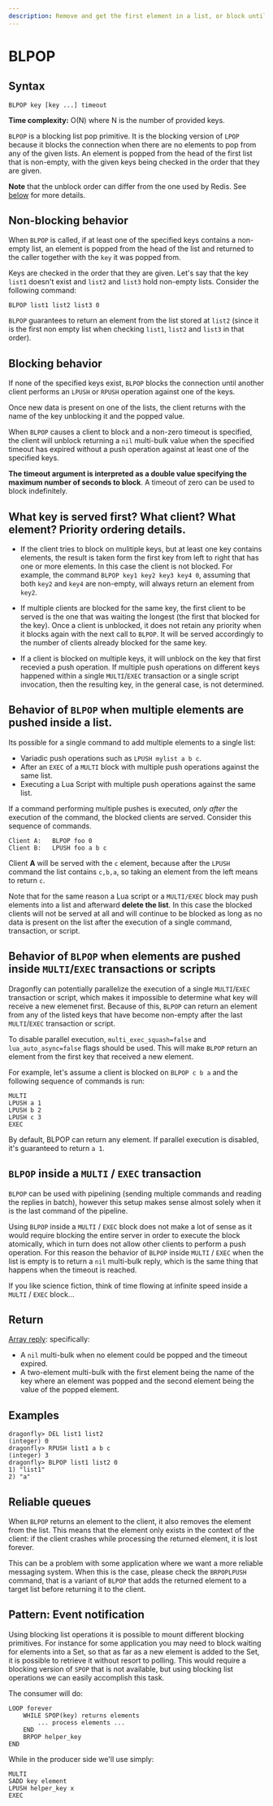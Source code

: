 ```yaml
---
description: Remove and get the first element in a list, or block until one is available
---
```


# BLPOP

## Syntax

    BLPOP key [key ...] timeout

**Time complexity:** O(N) where N is the number of provided keys.

`BLPOP` is a blocking list pop primitive.
It is the blocking version of `LPOP` because it blocks the connection when there
are no elements to pop from any of the given lists.
An element is popped from the head of the first list that is non-empty, with the
given keys being checked in the order that they are given.

**Note** that the unblock order can differ from the one used by Redis. See [below](#what-key-is-served-first-what-client-what-element-priority-ordering-details) for more details.

## Non-blocking behavior

When `BLPOP` is called, if at least one of the specified keys contains a
non-empty list, an element is popped from the head of the list and returned to
the caller together with the `key` it was popped from.

Keys are checked in the order that they are given.
Let's say that the key `list1` doesn't exist and `list2` and `list3` hold
non-empty lists.
Consider the following command:

```
BLPOP list1 list2 list3 0
```

`BLPOP` guarantees to return an element from the list stored at `list2` (since
it is the first non empty list when checking `list1`, `list2` and `list3` in
that order).

## Blocking behavior

If none of the specified keys exist, `BLPOP` blocks the connection until another
client performs an `LPUSH` or `RPUSH` operation against one of the keys.

Once new data is present on one of the lists, the client returns with the name
of the key unblocking it and the popped value.

When `BLPOP` causes a client to block and a non-zero timeout is specified,
the client will unblock returning a `nil` multi-bulk value when the specified
timeout has expired without a push operation against at least one of the
specified keys.

**The timeout argument is interpreted as a double value specifying the maximum number of seconds to block**.
A timeout of zero can be used to block indefinitely.

## What key is served first? What client? What element? Priority ordering details.

* If the client tries to block on mulitiple keys, but at least one key contains elements, the result is taken form the first key from left to right that has one or more elements. In this case the client is not blocked. For example, the command `BLPOP key1 key2 key3 key4 0`, assuming that both `key2` and `key4` are non-empty, will always return an element from `key2`.

* If multiple clients are blocked for the same key, the first client to be served is the one that was waiting the longest (the first that blocked for the key). Once a client is unblocked, it does not retain any priority when it blocks again with the next call to `BLPOP`. It will be served accordingly to the number of clients already blocked for the same key.

* If a client is blocked on multiple keys, it will unblock on the key that first recevied a push operation. If multiple push operations on different keys happened within a single `MULTI`/`EXEC` transaction or a single script invocation, then the resulting key, in the general case, is not determined.

## Behavior of `BLPOP` when multiple elements are pushed inside a list.

Its possible for a single command to add multiple elements to a single list:

* Variadic push operations such as `LPUSH mylist a b c`.
* After an `EXEC` of a `MULTI` block with multiple push operations against the same list.
* Executing a Lua Script with multiple push operations against the same list.

If a command performing multiple pushes is executed, *only after* the execution of the command,
the blocked clients are served. Consider this sequence of commands.

    Client A:   BLPOP foo 0
    Client B:   LPUSH foo a b c

Client **A** will be served with the `c` element, because after the `LPUSH` command the list contains `c,b,a`, so taking an element from the left means to return `c`.

Note that for the same reason a Lua script or a `MULTI/EXEC` block may push elements into a list and afterward **delete the list**. In this case the blocked clients will not be served at all and will continue to be blocked as long as no data is present on the list after the execution of a single command, transaction, or script.

## Behavior of `BLPOP` when elements are pushed inside `MULTI`/`EXEC` transactions or scripts

Dragonfly can potentially parallelize the execution of a single `MULTI`/`EXEC` transaction or script, which makes it impossible to determine what key will receive a new elemenet first. Because of this, `BLPOP` can return an element from any of the listed keys that have become non-empty after the last `MULTI`/`EXEC` transaction or script.

To disable parallel execution, `multi_exec_squash=false` and `lua_auto_async=false` flags should be used. This will make `BLPOP` return an element from the first key that 
received a new element.

For example, let's assume a client is blocked on `BLPOP c b a` and the following sequence of commands is run:

```
MULTI
LPUSH a 1
LPUSH b 2
LPUSH c 3
EXEC
```

By default, BLPOP can return any element. If parallel execution is disabled, it's guaranteed to return `a 1`.

## `BLPOP` inside a `MULTI` / `EXEC` transaction

`BLPOP` can be used with pipelining (sending multiple commands and
reading the replies in batch), however this setup makes sense almost solely
when it is the last command of the pipeline.

Using `BLPOP` inside a `MULTI` / `EXEC` block does not make a lot of sense
as it would require blocking the entire server in order to execute the block
atomically, which in turn does not allow other clients to perform a push
operation. For this reason the behavior of `BLPOP` inside `MULTI` / `EXEC` when the list is empty is to return a `nil` multi-bulk reply, which is the same
thing that happens when the timeout is reached.

If you like science fiction, think of time flowing at infinite speed inside a
`MULTI` / `EXEC` block...

## Return

[Array reply](https://redis.io/docs/reference/protocol-spec#resp-arrays): specifically:

* A `nil` multi-bulk when no element could be popped and the timeout expired.
* A two-element multi-bulk with the first element being the name of the key
  where an element was popped and the second element being the value of the
  popped element.

## Examples

```shell
dragonfly> DEL list1 list2
(integer) 0
dragonfly> RPUSH list1 a b c
(integer) 3
dragonfly> BLPOP list1 list2 0
1) "list1"
2) "a"
```

## Reliable queues

When `BLPOP` returns an element to the client, it also removes the element from the list. This means that the element only exists in the context of the client: if the client crashes while processing the returned element, it is lost forever.

This can be a problem with some application where we want a more reliable messaging system. When this is the case, please check the `BRPOPLPUSH` command, that is a variant of `BLPOP` that adds the returned element to a target list before returning it to the client.

## Pattern: Event notification

Using blocking list operations it is possible to mount different blocking
primitives.
For instance for some application you may need to block waiting for elements
into a Set, so that as far as a new element is added to the Set, it is
possible to retrieve it without resort to polling.
This would require a blocking version of `SPOP` that is not available, but using
blocking list operations we can easily accomplish this task.

The consumer will do:

```
LOOP forever
    WHILE SPOP(key) returns elements
        ... process elements ...
    END
    BRPOP helper_key
END
```

While in the producer side we'll use simply:

```
MULTI
SADD key element
LPUSH helper_key x
EXEC
```
